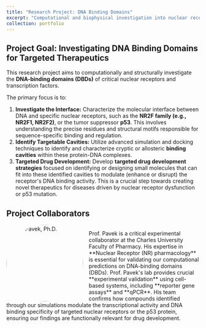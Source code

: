 ```yaml
---
title: "Research Project: DNA Binding Domains"
excerpt: "Computational and biophysical investigation into nuclear receptor and p53 DNA binding interfaces for targeted drug development.<br/><img src='/images/P1-DBD-Search.png'>"
collection: portfolio
---
```


## Project Goal: Investigating DNA Binding Domains for Targeted Therapeutics

This research project aims to computationally and structurally investigate the **DNA-binding domains (DBDs)** of critical nuclear receptors and transcription factors.

The primary focus is to:

1.  **Investigate the Interface:** Characterize the molecular interface between DNA and specific nuclear receptors, such as the **NR2F family (e.g., NR2F1, NR2F2)**, or the tumor suppressor **p53**. This involves understanding the precise residues and structural motifs responsible for sequence-specific binding and regulation.
2.  **Identify Targetable Cavities:** Utilize advanced simulation and docking techniques to identify and characterize cryptic or allosteric **binding cavities** within these protein-DNA complexes.
3.  **Targeted Drug Development:** Develop **targeted drug development strategies** focused on identifying or designing small molecules that can fit into these identified cavities to modulate (enhance or disrupt) the receptor's DNA binding activity. This is a crucial step towards creating novel therapeutics for diseases driven by nuclear receptor dysfunction or p53 mutation.

## Project Collaborators

<div style="overflow: auto; margin-bottom: 20px;"> <img src="{{ '/images/profile-petr-pavek.jpg' | prepend: site.baseurl }}" alt="Petr Pavek, Ph.D." style="float: left; margin-right: 15px; width: 200px; height: auto; border-radius: 50%;"> <p>Prof. Pavek is a critical experimental collaborator at the Charles University Faculty of Pharmacy. His expertise in **Nuclear Receptor (NR) pharmacology** is essential for validating our computational predictions on DNA-binding domains (DBDs). Prof. Pavek's lab provides crucial **experimental validation** using cell-based systems, including **reporter gene assays** and **qPCR**. His team confirms how compounds identified through our simulations modulate the transcriptional activity and DNA binding specificity of targeted nuclear receptors or the p53 protein, ensuring our findings are functionally relevant for drug development.</p> </div>
